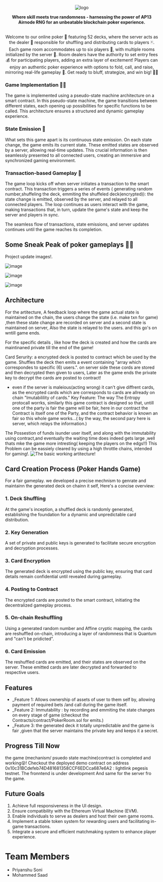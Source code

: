   <div align="center">
    
  ![logo](https://github.com/priyanshu-7938/ENCODE_lightlink/assets/115649011/e639b248-8336-4f78-a784-e049de70256e)
  <p>
    <strong>Where skill meets true randomness - harnessing the power of AP13 Airnode RNG for an unbeatable blockchain poker experience.</strong>
  </p>
<p></p>
</div>
</br>
<center>
Welcome to our online poker 🎉 featuring 52 decks, where the server acts as the dealer 🤖 responsible for shuffling and distributing cards to players 🃏. Each game room accommodates up to six players 👥, with multiple rooms initialized by the server 🚀. Room dealers have the authority to set entry fees 💰 for participating players, adding an extra layer of excitement! Players can enjoy an authentic poker experience with options to fold, call, and raise, mirroring real-life gameplay 🎲. Get ready to bluff, strategize, and win big! 💪🏼
</center>

  ### Game Implementation 🧑‍💻
The game is implemented using a pseudo-state machine architecture on a smart contract. In this pseudo-state machine, the game transitions between different states, each opening up possibilities for specific functions to be called. This architecture ensures a structured and dynamic gameplay experience.

### State Emission 🌟 

What sets this game apart is its continuous state emission. On each state change, the game emits its current state. These emitted states are observed by a server, allowing real-time updates. This crucial information is then seamlessly presented to all connected users, creating an immersive and synchronized gaming environment.

### Transaction-based Gameplay 💸

The game loop kicks off when server initiates a transaction to the smart contract. This transaction triggers a series of events ( generating random number,shuffeling the deck, emmiting the shuffeled deck(encrypted)): the state change is emitted, observed by the server, and relayed to all connected players. The loop continues as users interact with the game, making transactions that, in turn, update the game's state and keep the server and players in sync.

The seamless flow of transactions, state emissions, and server updates continues until the game reaches its completion.

## Some Sneak Peak of poker gameplays 👀✨

Project update images!.

![image](https://github.com/priyanshu-7938/ENCODE_lightlink/assets/115649011/3a0b89d5-e1aa-4240-ad57-c755d9f9de29)

![image](https://github.com/priyanshu-7938/ENCODE_lightlink/assets/115649011/32c19397-7679-4486-952c-6894c18c6a54)

![image](https://github.com/priyanshu-7938/ENCODE_lightlink/assets/115649011/1d0a51c5-688b-4bd7-84a9-b3e2297e961a)
## Architecture

For the artitecture, 
A feedback loop where the game actual state is maintained on the chain, the users change the state (i.e. make txn for game) ,then these state change are recorded on server and a second state is maintained on server, Also the state is relayed to the users. and this go's on wntill game ends.

For the specific details , like how the deck is created and how the cards are maintinaned private till the end of the game!

Card Serurity:
  a encrypted deck is posted to contract which be used by the game. Shuffles the deck then emits a event containing "array which correspondes to specific (6) users.".
  on server side these cords are stored and then decrypted then given to users, Later as the game ends the private key to decrypt the cards are posted to contract!

  * even if the server is maleious(acting wrong) it can't give diffrent cards, as the encrypted cards which are corresponds to cards are allready on chain "Imutabilility of cards." 
Key Feature:
  The way The Entropy protocall worrks, similarly this game contract is designed so that, untill one of the party is fair the game will be fair, here in our contract the Contract is itself one of the Party, and the contract behavior is known an fair so this whole game works...( by the way, the second pary here is server, which relays the information.)

The Possestion of funds isunder user itself, and along with the immutability using contract,and eventually the waiting time does indeed gets large ,well thats mke the game more intresting( keeping the players on the edgs!!)
This Problem can be eassiely cleared by using a high throttle chains, intended for gaming!.
![The basic working artitecture!](https://github.com/priyanshu-7938/ENCODE_lightlink/blob/master/WhatsApp%20Image%202024-01-20%20at%2013.28.36_4c138b1a.jpg?raw=true)

## Card Creation Process (Poker Hands Game)

For a fair gameplay. we developed a precise mechnism to genrate and maintainn the generated deck on chainn it self, Here's a concise overview:

### 1. Deck Shuffling

At the game's inception, a shuffled deck is randomly generated, establishing the foundation for a dynamic and unpredictable card distribution.

### 2. Key Generation

A set of private and public keys is generated to facilitate secure encryption and decryption processes.

### 3. Card Encryption

The generated deck is encrypted using the public key, ensuring that card details remain confidential until revealed during gameplay.

### 4. Posting to Contract

The encrypted cards are posted to the smart contract, initiating the decentralized gameplay process.

### 5. On-chain Reshuffling

Using a generated random number and Affine cryptic mapping, the cards are reshuffled on-chain, introducing a layer of randomness that is Quantum and "can't be pridicted".

### 6. Card Emission

The reshuffled cards are emitted, and their states are observed on the server. These emitted cards are later decrypted and forwarded to respective users.


## Features

- _Feature 1: Allows ownership of assets of user to them self by, allowing payment of required bets /and call during the game itself.
- _Feature 2: Immutability : by recording and emmiting the state changes on every stage of game (checkout the Contracts/contract/PokerRoom.sol for emits.)
- _Feature 3: the generated deck it totally unpredictable and the game is fair ,given that the server maintains the private key and keeps it a secret.

## Progress Till Now
  the game (mechanism/ psuedo state machine)contract is completed and working😝! Checkout the deployed demo contract on address 0x10c31BCdefeb74D481681358CCF6EDCca687e6A2 : lightlink pegesis testnet.
  The fronntend is under development
  And same for the server fro the game.

## Future Goals
1. Achieve full responsiveness in the UI design.
2. Ensure compatibility with the Ethereum Virtual Machine (EVM).
3. Enable individuals to serve as dealers and host their own game rooms.
4. Implement a stable token system for rewarding users and facilitating in-game transactions.
5. Integrate a secure and efficient matchmaking system to enhance player experience.

# Team Members


- Priyanshu Soni
- Mohammed Saad
